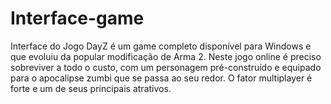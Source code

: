 # Interface-game
Interface do Jogo
DayZ é um game completo disponível para Windows e que evoluiu da popular modificação de Arma 2. Neste jogo online é preciso sobreviver a todo o custo, com um personagem pré-construído e equipado para o apocalipse zumbi que se passa ao seu redor. O fator multiplayer é forte e um de seus principais atrativos.

